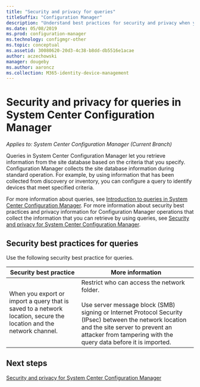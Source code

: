```yaml
---
title: "Security and privacy for queries"
titleSuffix: "Configuration Manager"
description: "Understand best practices for security and privacy when you query for information from the site database."
ms.date: 05/08/2019
ms.prod: configuration-manager
ms.technology: configmgr-other
ms.topic: conceptual
ms.assetid: 30080620-20d3-4c38-b8dd-db5516e1acae
author: aczechowski
manager: dougeby
ms.author: aaroncz
ms.collection: M365-identity-device-management
---
```

# Security and privacy for queries in System Center Configuration Manager

*Applies to: System Center Configuration Manager (Current Branch)*

Queries in System Center Configuration Manager let you retrieve information from the site database based on the criteria that you specify. Configuration Manager collects the site database information during standard operation. For example, by using information that has been collected from discovery or inventory, you can configure a query to identify devices that meet specified criteria.  

 For more information about queries, see [Introduction to queries in System Center Configuration Manager](../../../core/servers/manage/introduction-to-queries.md). For more information about security best practices and privacy information for Configuration Manager operations that collect the information that you can retrieve by using queries, see [Security and privacy for System Center Configuration Manager](../../../core/plan-design/security/security-and-privacy.md).  

## Security best practices for queries

 Use the following security best practice for queries.  

|Security best practice|More information|  
|----------------------------|----------------------|  
|When you export or import a query that is saved to a network location, secure the location and the network channel.|Restrict who can access the network folder.<br /><br /> Use server message block (SMB) signing or Internet Protocol Security (IPsec) between the network location and the site server to prevent an attacker from tampering with the query data before it is imported.|  

## Next steps
  
[Security and privacy for System Center Configuration Manager](../../../core/plan-design/security/security-and-privacy.md)
